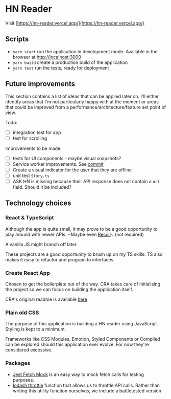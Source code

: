 # HN Reader

Visit [https://hn-reader.vercel.app/](https://hn-reader.vercel.app/)

## Scripts

- `yarn start` run the application in development mode. Available in the browser at [http://localhost:3000](http://localhost:3000)
- `yarn build` create a production build of the application
- `yarn test` run the tests, ready for deployment

## Future improvements

This section contains a list of ideas that can be applied later on. I'll either identify areas that I'm not particularly happy with at the moment or areas that could be improved from a performance/architecture/feature set point of view.

Todo:

- [ ] integration test for app
- [ ] test for scrolling

Improvements to be made:

- [ ] tests for UI components - maybe visual snapshots?
- [ ] Service worker improvements. See [commit](https://github.com/driesg/hn-reader/commit/a2b2a1bc8787b7ecf9ef621a946b499953cc0c38)
- [ ] Create a visual indicator for the user that they are offline
- [ ] unit test `Story.ts`
- [ ] ASK HN is missing because their API response does not contain a `url` field. Should it be included?

## Technology choices

### React & TypeScript

Although the app is quite small, it may prove to be a good opportunity to play around with newer APIs. ~Maybe even [Recoil](https://recoiljs.org/)~ (not required)

A vanilla JS might branch off later.

These projects are a good opportunity to brush up on my TS skills. TS also makes it easy to refactor and program to interfaces.

### Create React App

Chosen to get the boilerplate out of the way. CRA takes care of initialising the project so we can focus on building the application itself.

CRA's original readme is available [here](./CRA_README.md)

### Plain old CSS

The purpose of this application is building a HN reader using JavaScript. Styling is kept to a minimum.

Frameworks like CSS Modules, Emotion, Styled Components or Compiled can be explored should this application ever evolve. For now they're considered excessive.

### Packages

- [Jest Fetch Mock](https://www.npmjs.com/package/jest-fetch-mock) is an easy way to mock fetch calls for testing purposes.
- [lodash throttle](https://lodash.com/docs/4.17.15#throttle) function that allows us to throttle API calls. Rather than writing this utility function ourselves, we include a battletested version
